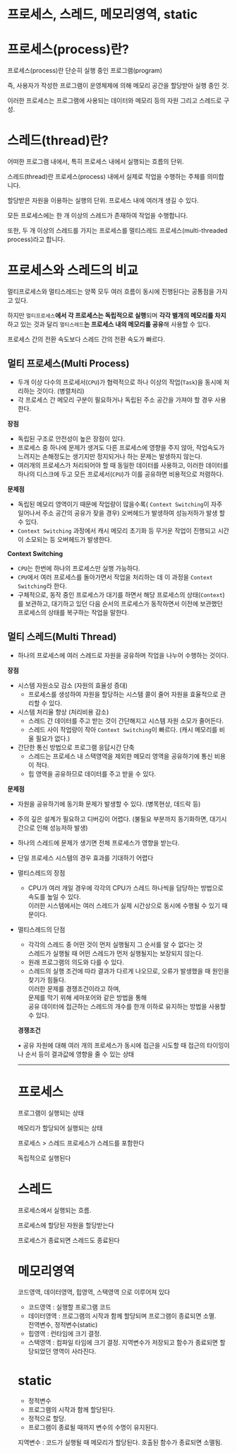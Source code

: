 # 프로세스, 스레드, 메모리영역, static

# **프로세스(process)란?**

프로세스(process)란 단순히 실행 중인 프로그램(program)  

즉, 사용자가 작성한 프로그램이 운영체제에 의해 메모리 공간을 할당받아 실행 중인 것.  

이러한 프로세스는 프로그램에 사용되는 데이터와 메모리 등의 자원 그리고 스레드로 구성.  

# **스레드(thread)란?**

어떠한 프로그램 내에서, 특히 프로세스 내에서 실행되는 흐름의 단위.  

스레드(thread)란 프로세스(process) 내에서 실제로 작업을 수행하는 주체를 의미합니다.  

할당받은 자원을 이용하는 실행의 단위. 프로세스 내에 여러개 생길 수 있다. 

모든 프로세스에는 한 개 이상의 스레드가 존재하여 작업을 수행합니다.  

또한, 두 개 이상의 스레드를 가지는 프로세스를 멀티스레드 프로세스(multi-threaded process)라고 합니다.  

# ****프로세스와 스레드의 비교****

멀티프로세스와 멀티스레드는 양쪽 모두 여러 흐름이 동시에 진행된다는 공통점을 가지고 있다.  

하지만 `멀티프로세스`**에서 각 프로세스는 독립적으로 실행**되며 **각각 별개의 메모리를 차지**하고 있는 것과 달리 `멀티스레드`**는 프로세스 내의 메모리를 공유**해 사용할 수 있다.  

프로세스 간의 전환 속도보다 스레드 간의 전환 속도가 빠르다.  

## ****멀티 프로세스(Multi Process)****

- 두개 이상 다수의 프로세서(`CPU`)가 협력적으로 하나 이상의 작업(`Task`)을 동시에 처리하는 것이다. (병렬처리)
- 각 프로세스 간 메모리 구분이 필요하거나 독립된 주소 공간을 가져야 할 경우 사용한다.

****장점****  

- 독립된 구조로 안전성이 높은 장점이 있다.
- 프로세스 중 하나에 문제가 생겨도 다른 프로세스에 영향을 주지 않아, 작업속도가 느려지는 손해정도는 생기지만 정지되거나 하는 문제는 발생하지 않는다.
- 여러개의 프로세스가 처리되어야 할 때 동일한 데이터를 사용하고, 이러한 데이터를 하나의 디스크에 두고 모든 프로세서(`CPU`)가 이를 공유하면 비용적으로 저렴하다.

****문제점****  

- 독립된 메모리 영역이기 때문에 작업량이 많을수록( `Context Switching`이 자주 일어나서 주소 공간의 공유가 잦을 경우) 오버헤드가 발생하여 성능저하가 발생 할 수 있다.
- `Context Switching` 과정에서 캐시 메모리 초기화 등 무거운 작업이 진행되고 시간이 소모되는 등 오버헤드가 발생한다.

****Context Switching****  

- `CPU`는 한번에 하나의 프로세스만 실행 가능하다.
- `CPU`에서 여러 프로세스를 돌아가면서 작업을 처리하는 데 이 과정을 `Context Switching`라 한다.
- 구체적으로, 동작 중인 프로세스가 대기를 하면서 해당 프로세스의 상태(`Context`)를 보관하고, 대기하고 있던 다음 순서의 프로세스가 동작하면서 이전에 보관했던 프로세스의 상태를 복구하는 작업을 말한다.

## ****멀티 스레드(Multi Thread)****

- 하나의 프로세스에 여러 스레드로 자원을 공유하며 작업을 나누어 수행하는 것이다.

****장점****  

- 시스템 자원소모 감소 (자원의 효율성 증대)
    - 프로세스를 생성하여 자원을 할당하는 시스템 콜이 줄어 자원을 효율적으로 관리할 수 있다.
- 시스템 처리율 향상 (처리비용 감소)
    - 스레드 간 데이터를 주고 받는 것이 간단해지고 시스템 자원 소모가 줄어든다.
    - 스레드 사이 작업량이 작아 `Context Switching`이 빠르다. (캐시 메모리를 비울 필요가 없다.)
- 간단한 통신 방법으로 프로그램 응답시간 단축
    - 스레드는 프로세스 내 스택영역을 제외한 메모리 영역을 공유하기에 통신 비용이 적다.
    - 힙 영역을 공유하므로 데이터를 주고 받을 수 있다.

****문제점****  

- 자원을 공유하기에 동기화 문제가 발생할 수 있다. (병목현상, 데드락 등)
- 주의 깊은 설계가 필요하고 디버깅이 어렵다. (불필요 부분까지 동기화하면, 대기시간으로 인해 성능저하 발생)
- 하나의 스레드에 문제가 생기면 전체 프로세스가 영향을 받는다.
- 단일 프로세스 시스템의 경우 효과를 기대하기 어렵다

- 멀티스레드의 장점
    - CPU가 여러 개일 경우에 각각의 CPU가 스레드 하나씩을 담당하는 방법으로 속도를 높일 수 있다.  
    이러한 시스템에서는 여러 스레드가 실제 시간상으로 동시에 수행될 수 있기 때문이다.
- 멀티스레드의 단점
    - 각각의 스레드 중 어떤 것이 먼저 실행될지 그 순서를 알 수 없다는 것  
    스레드가 실행될 때 어떤 스레드가 먼저 실행될지는 보장되지 않는다.
    - 원래 프로그램의 의도와 다를 수 있다.
    - 스레드의 실행 조건에 따라 결과가 다르게 나오므로, 오류가 발생했을 때 원인을 찾기가 힘들다.  
    이러한 문제를 경쟁조건이라고 하며,  
    문제를 막기 위해 세마포어와 같은 방법을 통해  
    공유 데이터에 접근하는 스레드의 개수를 한개 이하로 유지하는 방법을 사용할 수 있다.
    
    **경쟁조건**  
    
    • 공유 자원에 대해 여러 개의 프로세스가 동시에 접근을 시도할 때 접근의 타이밍이나 순서 등이 결과값에 영향을 줄 수 있는 상태
    
    ---
    
    # 프로세스
    
    프로그램이 실행되는 상태
    
    메모리가 할당되어 실행되는 상태
    
    프로세스 > 스레드
    프로세스가 스레드를 포함한다
    
    독립적으로 실행된다
    
    # 스레드
    
    프로세스에서 실행되는 흐름.
    
    프로세스에 할당된 자원을 할당받는다
    
    프로세스가 종료되면 스레드도 종료된다
    
    # 메모리영역
    
    코드영역, 데이터영역, 힙영역, 스택영역 으로 이루어져 있다
    
    - 코드영역 : 실행할 프로그램 코드
    - 데이터영역 : 프로그램의 시작과 함께 할당되며 프로그램이 종료되면 소멸.  
    전역변수, 정적변수(static)
    - 힙영역 : 런타임에 크기 결정.
    - 스택영역 : 컴파일 타임에 크기 결정. 지역변수가 저장되고 함수가 종료되면 할당되었던 영역이 사라진다.
    
    # static
    
    - 정적변수
    - 프로그램의 시작과 함께 할당된다.
    - 정적으로 할당.
    - 프로그램이 종료될 때까지 변수의 수명이 유지된다.
    
    지역변수 : 코드가 실행될 때 메모리가 할당된다.  호출된 함수가 종료되면 소멸됨.